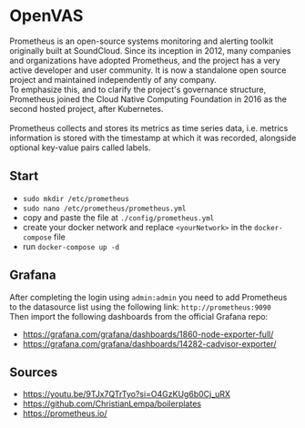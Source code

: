 # OpenVAS
Prometheus is an open-source systems monitoring and alerting toolkit originally built at SoundCloud. Since its inception in 2012, many companies and organizations have adopted Prometheus, and the project has a very active developer and user community. It is now a standalone open source project and maintained independently of any company.</br>
To emphasize this, and to clarify the project's governance structure, Prometheus joined the Cloud Native Computing Foundation in 2016 as the second hosted project, after Kubernetes.</br>
</br>
Prometheus collects and stores its metrics as time series data, i.e. metrics information is stored with the timestamp at which it was recorded, alongside optional key-value pairs called labels.</br>

## Start
- `sudo mkdir /etc/prometheus`
- `sudo nano /etc/prometheus/prometheus.yml`
- copy and paste the file at `./config/prometheus.yml`
- create your docker network and replace `<yourNetwork>` in the `docker-compose` file
- run `docker-compose up -d`

## Grafana
After completing the login using `admin:admin` you need to add Prometheus to the datasource list using the following link: `http://prometheus:9090`</br>
Then import the following dashboards from the official Grafana repo:</br>
- https://grafana.com/grafana/dashboards/1860-node-exporter-full/
- https://grafana.com/grafana/dashboards/14282-cadvisor-exporter/


## Sources
- https://youtu.be/9TJx7QTrTyo?si=O4GzKUg6b0Cj_uRX
- https://github.com/ChristianLempa/boilerplates
- https://prometheus.io/
